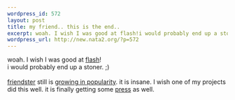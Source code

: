 ```yaml
--- 
wordpress_id: 572
layout: post
title: my friend.. this is the end..
excerpt: woah. I wish I was good at flash!i would probably end up a stoner. ;)friendster still is growing in popularity. it is insane. I wish one of m...
wordpress_url: http://new.nata2.org/?p=572
---
```

woah. I wish I was good at <a href="http://www.presstube.com/">flash</a>!<br/>i would probably end up a stoner. ;)<br/><br/><a href="http://www.friendster.com/join.jsp?invite=49113">friendster</a> still is <a href="http://www.alexa.com/data/details/traffic_details?&amp;range=6m&amp;size=large&amp;compare_sites=&amp;url=friendster.com#graph">growing in popularity</a>. it is insane. I wish one of my projects did this well. it is finally getting some <a href="http://slate.msn.com/id/2085714/">press</a> as well. 

